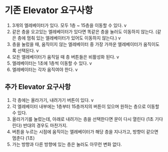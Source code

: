 # 기존 Elevator 요구사항

1. 3개의 엘레베이터가 있다. 모두 1층 ~ 15층을 이동할 수 있다. v
2. 같은 층을 오고있는 엘레베이터가 있다면 똑같은 층을 눌러도 이동하지 않는다. (같은 층에 멈춰 있는 엘레베이터가 있어도 이동하지 않는다.) v
3. 층을 눌렀을 때, 움직이지 않는 엘레베이터 중 가장 가까운 엘레베이터가 움직이도록 선택된다. v
4. 모든 엘레베이터가 움직일 때 층 버튼들은 비활성화 된다. v
5. 엘레베이터는 1초에 1층씩 이동할 수 있다. v
6. 엘레베이터는 각자 움직여야 한다. v

## 추가 Elevator 요구사항

1. 각 층에는 올라가기, 내려가기 버튼이 있다. v
2. 각 엘레베이터 내부에는 1층부터 15층까지의 버튼이 있으며 원하는 층으로 이동할 수 있다.
3. 올라가기를 눌렀는데, 아래로 내려가는 층을 선택한다면 문이 다시 열린다 (1초 기다린다) 반대의 경우도 마찬가지.
4. 버튼을 누르는 시점에 움직이는 엘레베이터가 해당 층을 지나가고, 방향이 같으면 멈춘다 (1초)
5. 가는 방향과 다른 방향에 있는 층은 눌러도 아무런 변화 없다.
